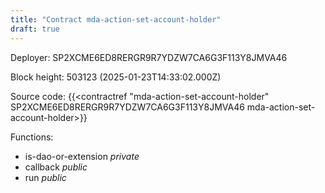 ```yaml
---
title: "Contract mda-action-set-account-holder"
draft: true
---
```

Deployer: SP2XCME6ED8RERGR9R7YDZW7CA6G3F113Y8JMVA46


 



Block height: 503123 (2025-01-23T14:33:02.000Z)

Source code: {{<contractref "mda-action-set-account-holder" SP2XCME6ED8RERGR9R7YDZW7CA6G3F113Y8JMVA46 mda-action-set-account-holder>}}

Functions:

* is-dao-or-extension _private_
* callback _public_
* run _public_
